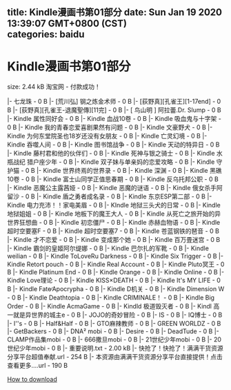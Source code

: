 
title: Kindle漫画书第01部分
date: Sun Jan 19 2020 13:39:07 GMT+0800 (CST)    
categories: baidu
---

# Kindle漫画书第01部分
size: 2.44 kB
 淘宝网 - 付款成功！
 
|- 七龙珠 - 0 B
|- [荒川弘] 钢之炼金术师 - 0 B
|- [荻野真][孔雀王][1-17end] - 0 B
|- [荻野真][孔雀王-退魔聖傳][11完] - 0 B
|- [ 鸟山明 ]  阿拉蕾.Dr. Slump - 0 B
|- Kindle 属性同好会 - 0 B
|- Kindle 血战10卷 - 0 B
|- Kindle 吸血鬼与十字架 - 0 B
|- Kindle 我的青春恋爱喜剧果然有问题 - 0 B
|- Kindle 文豪野犬 - 0 B
|- Kindle 为何东堂院圣也18岁还没有女朋友 - 0 B
|- Kindle 亡灵幻境 - 0 B
|- Kindle 吞噬人间 - 0 B
|- Kindle 图书馆战争 - 0 B
|- Kindle 天动的特异日 - 0 B
|- Kindle 藤村君和他的伙伴们 - 0 B
|- Kindle 死神与银之骑士 - 0 B
|- Kindle 水瓶战纪 猎户座少年 - 0 B
|- Kindle 双子妹与单亲妈的恋爱攻略 - 0 B
|- Kindle 守护猫 - 0 B
|- Kindle 世界终焉的世界录 - 0 B
|- Kindle 深渊 - 0 B
|- Kindle 黑礁10卷 - 0 B
|- Kindle 富士山同学正值思春期 - 0 B
|- Kindle 反乌托邦公职 - 0 B
|- Kindle 恶魔公主露茜娅 - 0 B
|- Kindle 恶魔的谜语 - 0 B
|- Kindle 俄女杀手阿留沙 - 0 B
|- Kindle 盾之勇者成名录 - 0 B
|- Kindle 东京ESP第二部 - 0 B
|- Kindle 电力充沛！！家电美眉 - 0 B
|- KIndle 地狱三头犬的日常 - 0 B
|- Kindle 地狱姐姐 - 0 B
|- Kindle 地板下的魔王大人 - 0 B
|- Kindle 从死亡之旅开始的异世界狂想曲 - 0 B
|- Kindle 初恋僵尸 - 0 B
|- Kindle 赤赫血物语 - 0 B
|- Kindle 超时空要塞F - 0 B
|- Kindle 超时空要塞7 - 0 B
|- Kindle 苍蓝钢铁的琶音 - 0 B
|- Kindle 才不恋爱 - 0 B
|- Kindle 变成那个她 - 0 B
|- Kindle 百万畳迷宫 - 0 B
|- Kindle 霸剑的皇姬阿尔缇娜 - 0 B
|- Kindle 巴尔扎的军靴 - 0 B
|- Kindle weilian - 0 B
|- Kindle ToLoveRu Darkness - 0 B
|- Kindle Six Trigger - 0 B
|- Kindle Retort pouch - 0 B
|- Kindle Real Account - 0 B
|- Kindle Pluto冥王 - 0 B
|- Kindle Platinum End - 0 B
|- Kindle Orange - 0 B
|- Kindle Online - 0 B
|- Kindle Love理论 - 0 B
|- Kindle KISS×DEATH - 0 B
|- Kindle It's MY LIFE - 0 B
|- Kindle Fate∕Apocrypha - 0 B
|- Kindle D机关 - 0 B
|- Kindle Dimension W - 0 B
|- Kindle Deathtopia - 0 B
|- Kindle CRIMINALE！ - 0 B
|- Kindle Big Order - 0 B
|- Kindle AcmaGame - 0 B
|- Kindld 极道毁灭者 - 0 B
|- Kindl 高一就是异世界的城主e - 0 B
|- JOJO的奇妙冒险 - 0 B
|- IS - 0 B
|- IQ博士 - 0 B
|- I''s - 0 B
|- Half&Half - 0 B
|- GTO麻辣教师 - 0 B
|- GREEN WORLDZ - 0 B
|- GetBackers - 0 B
|- DNA² mobi - 0 B
|- Desire - 0 B
|- DeadTude - 0 B
|- CLAMP作品集mobi - 0 B
|- 666撒旦mobi - 0 B
|- 21世纪少年mobi - 0 B
|- 20世纪少年mobi - 0 B
|- 重要说明.txt - 2.00 kB
|- 快抢了！快抢了！满满干货资源分享平台超值奉献.url - 254 B
|- 本资源由满满干货资源分享平台直接提供！点击查看更多….url - 190 B

[How to download](https://bpcam.bemobtrk.com/go/2ceec3aa-1ca2-46d6-b9ff-aaa5c184517c?jno=3877)